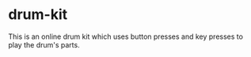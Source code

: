 # drum-kit
This is an online drum kit which uses button presses and key presses to play the drum's parts.
